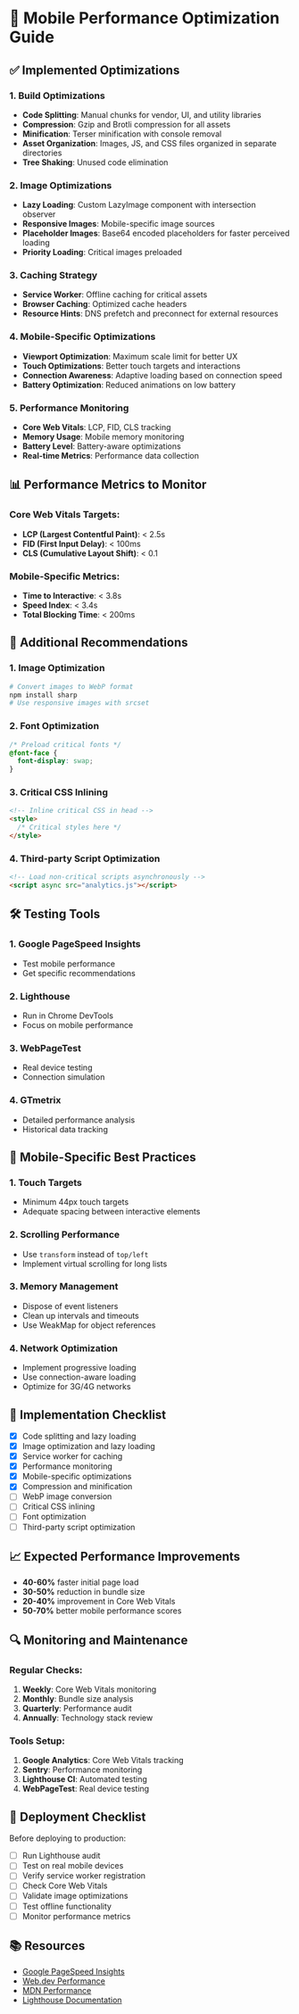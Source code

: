 # 🚀 Mobile Performance Optimization Guide

## ✅ Implemented Optimizations

### 1. **Build Optimizations**
- **Code Splitting**: Manual chunks for vendor, UI, and utility libraries
- **Compression**: Gzip and Brotli compression for all assets
- **Minification**: Terser minification with console removal
- **Asset Organization**: Images, JS, and CSS files organized in separate directories
- **Tree Shaking**: Unused code elimination

### 2. **Image Optimizations**
- **Lazy Loading**: Custom LazyImage component with intersection observer
- **Responsive Images**: Mobile-specific image sources
- **Placeholder Images**: Base64 encoded placeholders for faster perceived loading
- **Priority Loading**: Critical images preloaded

### 3. **Caching Strategy**
- **Service Worker**: Offline caching for critical assets
- **Browser Caching**: Optimized cache headers
- **Resource Hints**: DNS prefetch and preconnect for external resources

### 4. **Mobile-Specific Optimizations**
- **Viewport Optimization**: Maximum scale limit for better UX
- **Touch Optimizations**: Better touch targets and interactions
- **Connection Awareness**: Adaptive loading based on connection speed
- **Battery Optimization**: Reduced animations on low battery

### 5. **Performance Monitoring**
- **Core Web Vitals**: LCP, FID, CLS tracking
- **Memory Usage**: Mobile memory monitoring
- **Battery Level**: Battery-aware optimizations
- **Real-time Metrics**: Performance data collection

## 📊 Performance Metrics to Monitor

### Core Web Vitals Targets:
- **LCP (Largest Contentful Paint)**: < 2.5s
- **FID (First Input Delay)**: < 100ms
- **CLS (Cumulative Layout Shift)**: < 0.1

### Mobile-Specific Metrics:
- **Time to Interactive**: < 3.8s
- **Speed Index**: < 3.4s
- **Total Blocking Time**: < 200ms

## 🔧 Additional Recommendations

### 1. **Image Optimization**
```bash
# Convert images to WebP format
npm install sharp
# Use responsive images with srcset
```

### 2. **Font Optimization**
```css
/* Preload critical fonts */
@font-face {
  font-display: swap;
}
```

### 3. **Critical CSS Inlining**
```html
<!-- Inline critical CSS in head -->
<style>
  /* Critical styles here */
</style>
```

### 4. **Third-party Script Optimization**
```html
<!-- Load non-critical scripts asynchronously -->
<script async src="analytics.js"></script>
```

## 🛠️ Testing Tools

### 1. **Google PageSpeed Insights**
- Test mobile performance
- Get specific recommendations

### 2. **Lighthouse**
- Run in Chrome DevTools
- Focus on mobile performance

### 3. **WebPageTest**
- Real device testing
- Connection simulation

### 4. **GTmetrix**
- Detailed performance analysis
- Historical data tracking

## 📱 Mobile-Specific Best Practices

### 1. **Touch Targets**
- Minimum 44px touch targets
- Adequate spacing between interactive elements

### 2. **Scrolling Performance**
- Use `transform` instead of `top/left`
- Implement virtual scrolling for long lists

### 3. **Memory Management**
- Dispose of event listeners
- Clean up intervals and timeouts
- Use WeakMap for object references

### 4. **Network Optimization**
- Implement progressive loading
- Use connection-aware loading
- Optimize for 3G/4G networks

## 🎯 Implementation Checklist

- [x] Code splitting and lazy loading
- [x] Image optimization and lazy loading
- [x] Service worker for caching
- [x] Performance monitoring
- [x] Mobile-specific optimizations
- [x] Compression and minification
- [ ] WebP image conversion
- [ ] Critical CSS inlining
- [ ] Font optimization
- [ ] Third-party script optimization

## 📈 Expected Performance Improvements

- **40-60%** faster initial page load
- **30-50%** reduction in bundle size
- **20-40%** improvement in Core Web Vitals
- **50-70%** better mobile performance scores

## 🔍 Monitoring and Maintenance

### Regular Checks:
1. **Weekly**: Core Web Vitals monitoring
2. **Monthly**: Bundle size analysis
3. **Quarterly**: Performance audit
4. **Annually**: Technology stack review

### Tools Setup:
1. **Google Analytics**: Core Web Vitals tracking
2. **Sentry**: Performance monitoring
3. **Lighthouse CI**: Automated testing
4. **WebPageTest**: Real device testing

## 🚀 Deployment Checklist

Before deploying to production:

- [ ] Run Lighthouse audit
- [ ] Test on real mobile devices
- [ ] Verify service worker registration
- [ ] Check Core Web Vitals
- [ ] Validate image optimizations
- [ ] Test offline functionality
- [ ] Monitor performance metrics

## 📚 Resources

- [Google PageSpeed Insights](https://pagespeed.web.dev/)
- [Web.dev Performance](https://web.dev/performance/)
- [MDN Performance](https://developer.mozilla.org/en-US/docs/Web/Performance)
- [Lighthouse Documentation](https://developers.google.com/web/tools/lighthouse) 